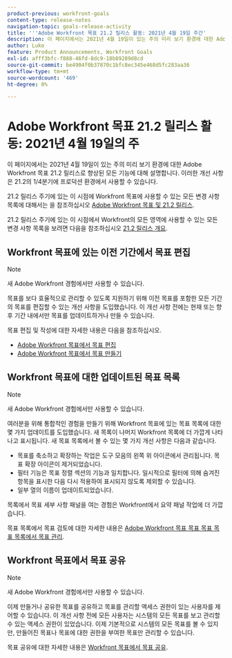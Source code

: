 ```yaml
---
product-previous: workfront-goals
content-type: release-notes
navigation-topic: goals-release-activity
title: '''Adobe Workfront 목표 21.2 릴리스 활동: 2021년 4월 19일 주간'
description: 이 페이지에서는 2021년 4월 19일이 있는 주의 미리 보기 환경에 대한 Adobe Workfront 목표 21.2 릴리스로 향상된 모든 기능에 대해 설명합니다. 이러한 개선 사항은 21.2의 1/4분기에 프로덕션 환경에서 사용할 수 있습니다.
author: Luke
feature: Product Announcements, Workfront Goals
exl-id: afff3bfc-f888-46fd-8dc9-18b89289d8cd
source-git-commit: be4904f0b37870c1bfc8ec345e468d5fc283aa36
workflow-type: tm+mt
source-wordcount: '469'
ht-degree: 0%

---
```


# Adobe Workfront 목표 21.2 릴리스 활동: 2021년 4월 19일의 주

이 페이지에서는 2021년 4월 19일이 있는 주의 미리 보기 환경에 대한 Adobe Workfront 목표 21.2 릴리스로 향상된 모든 기능에 대해 설명합니다. 이러한 개선 사항은 21.2의 1/4분기에 프로덕션 환경에서 사용할 수 있습니다.

21.2 릴리스 주기에 있는 이 시점에 Workfront 목표에 사용할 수 있는 모든 변경 사항 목록에 대해서는 을 참조하십시오 [Adobe Workfront 목표 및 21.2 릴리스](../../../../product-announcements/product-releases/goals-release-activity/goals-21.2-release/goals-release-21-2.md).

21.2 릴리스 주기에 있는 이 시점에서 Workfront의 모든 영역에 사용할 수 있는 모든 변경 사항 목록을 보려면 다음을 참조하십시오 [21.2 릴리스 개요](../../../../product-announcements/product-releases/21.2-release-activity/21-2-release-overview.md).

## Workfront 목표에 있는 이전 기간에서 목표 편집

>[!NOTE]
>
>새 Adobe Workfront 경험에서만 사용할 수 있습니다.

목표를 보다 효율적으로 관리할 수 있도록 지원하기 위해 이전 목표를 포함한 모든 기간의 목표를 편집할 수 있는 개선 사항을 도입했습니다. 이 개선 사항 전에는 현재 또는 향후 기간 내에서만 목표를 업데이트하거나 만들 수 있습니다.

목표 편집 및 작성에 대한 자세한 내용은 다음을 참조하십시오.

* [Adobe Workfront 목표에서 목표 편집](../../../../workfront-goals/goal-management/edit-goals.md)
* [Adobe Workfront 목표에서 목표 만들기](../../../../workfront-goals/goal-management/create-goals.md)

## Workfront 목표에 대한 업데이트된 목표 목록

>[!NOTE]
>
>새 Adobe Workfront 경험에서만 사용할 수 있습니다.

여러분을 위해 통합적인 경험을 만들기 위해 Workfront 목표에 있는 목표 목록에 대한 몇 가지 업데이트를 도입했습니다. 새 목록이 나머지 Workfront 목록에 더 가깝게 나타나고 표시됩니다. 새 목표 목록에서 볼 수 있는 몇 가지 개선 사항은 다음과 같습니다.

* 목표를 축소하고 확장하는 작업은 도구 모음의 왼쪽 위 아이콘에서 관리됩니다. 목표 확장 아이콘이 제거되었습니다.
* 필터 기능은 목표 정렬 섹션의 기능과 일치합니다. 일시적으로 필터에 의해 숨겨진 항목을 표시한 다음 다시 적용하여 표시되지 않도록 제외할 수 있습니다.
* 일부 열의 이름이 업데이트되었습니다.

목록에서 목표 세부 사항 패널을 여는 경험은 Workfront에서 요약 패널 작업에 더 가깝습니다.

목표 목록에서 목표 검토에 대한 자세한 내용은 [Adobe Workfront 목표 목표 목표 목표 목록에서 목표 관리](../../../../workfront-goals/goal-review-and-workfront-goals-sections/manage-goals-in-goal-list.md).

## Workfront 목표에서 목표 공유

>[!NOTE]
>
>새 Adobe Workfront 경험에서만 사용할 수 있습니다.

이제 만들거나 공유한 목표를 공유하고 목표를 관리할 액세스 권한이 있는 사용자를 제어할 수 있습니다. 이 개선 사항 전에 모든 사용자는 시스템의 모든 목표를 보고 관리할 수 있는 액세스 권한이 있었습니다. 이제 기본적으로 시스템의 모든 목표를 볼 수 있지만, 만들어진 목표나 목표에 대한 권한을 부여한 목표만 관리할 수 있습니다.

목표 공유에 대한 자세한 내용은 [Workfront 목표에서 목표 공유](../../../../workfront-goals/workfront-goals-settings/share-a-goal.md).

